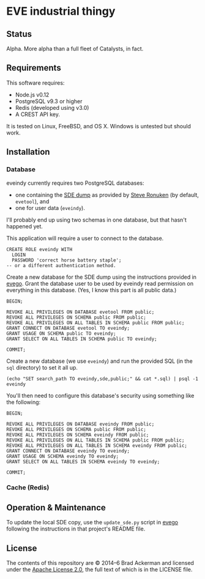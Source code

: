 # EVE industrial thingy

## Status

Alpha. More alpha than a full fleet of Catalysts, in fact.

## Requirements

This software requires:
* Node.js v0.12
* PostgreSQL v9.3 or higher
* Redis (developed using v3.0)
* A CREST API key.

It is tested on Linux, FreeBSD, and OS X. Windows is untested but should work.

## Installation

### Database

eveindy currently requires two PostgreSQL databases:

- one containing the [SDE dump][dump] as provided by [Steve Ronuken][steve]
(by default, `evetool`), and
- one for user data (`eveindy`).

I'll probably end up using two schemas in one database, but that hasn't happened yet.

[dump]: https://www.fuzzwork.co.uk/dump/
[steve]: https://www.fuzzwork.co.uk/

This application will require a user to connect to the database.

```
CREATE ROLE eveindy WITH
  LOGIN
  PASSWORD 'correct horse battery staple';
-- or a different authentication method.
```

Create a new database for the SDE dump using the instructions provided in
[evego][evego]. Grant the database user to be used by eveindy read permission
on everything in this database. (Yes, I know this part is all public data.)

[evego]: https://github.com/backerman/evego

```
BEGIN;

REVOKE ALL PRIVILEGES ON DATABASE evetool FROM public;
REVOKE ALL PRIVILEGES ON SCHEMA public FROM public;
REVOKE ALL PRIVILEGES ON ALL TABLES IN SCHEMA public FROM public;
GRANT CONNECT ON DATABASE evetool TO eveindy;
GRANT USAGE ON SCHEMA public TO eveindy;
GRANT SELECT ON ALL TABLES IN SCHEMA public TO eveindy;

COMMIT;
```

Create a new database (we use `eveindy`) and run the provided SQL (in the `sql`
directory) to set it all up.

```
(echo "SET search_path TO eveindy,sde,public;" && cat *.sql) | psql -1 eveindy
```

You'll then need to configure this database's
security using something like the following:

```
BEGIN;

REVOKE ALL PRIVILEGES ON DATABASE eveindy FROM public;
REVOKE ALL PRIVILEGES ON SCHEMA public FROM public;
REVOKE ALL PRIVILEGES ON SCHEMA eveindy FROM public;
REVOKE ALL PRIVILEGES ON ALL TABLES IN SCHEMA public FROM public;
REVOKE ALL PRIVILEGES ON ALL TABLES IN SCHEMA eveindy FROM public;
GRANT CONNECT ON DATABASE eveindy TO eveindy;
GRANT USAGE ON SCHEMA eveindy TO eveindy;
GRANT SELECT ON ALL TABLES IN SCHEMA eveindy TO eveindy;

COMMIT;
```

### Cache (Redis)

## Operation & Maintenance

To update the local SDE copy, use the `update_sde.py` script in [evego][eg]
following the instructions in that project's README file.

## License

The contents of this repository are © 2014–6 Brad Ackerman and licensed under
the [Apache License 2.0][apache], the full text of which is in the LICENSE file.

[apache]: http://www.apache.org/licenses/LICENSE-2.0
[eg]: https://github.com/backerman/evego
